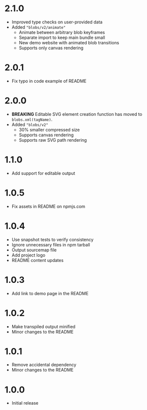 # 2.1.0

-   Improved type checks on user-provided data
-   Added `"blobs/v2/animate"`
    -   Animate between arbitrary blob keyframes
    -   Separate import to keep main bundle small
    -   New demo website with animated blob transitions
    -   Supports only canvas rendering

# 2.0.1

-   Fix typo in code example of README

# 2.0.0

-   **BREAKING** Editable SVG element creation function has moved to `blobs.xml(tagName)`.
-   Added `"blobs/v2"`
    -   30% smaller compressed size
    -   Supports canvas rendering
    -   Supports raw SVG path rendering

# 1.1.0

-   Add support for editable output

# 1.0.5

-   Fix assets in README on npmjs.com

# 1.0.4

-   Use snapshot tests to verify consistency
-   Ignore unnecessary files in npm tarball
-   Output sourcemap file
-   Add project logo
-   README content updates

# 1.0.3

-   Add link to demo page in the README

# 1.0.2

-   Make transpiled output minified
-   Minor changes to the README

# 1.0.1

-   Remove accidental dependency
-   Minor changes to the README

# 1.0.0

-   Initial release

